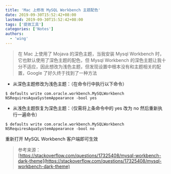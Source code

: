 ```yaml
---
title: 'Mac 上修改 MySQL Workbench 主题配色'
date: 2019-09-30T15:52:42+08:00
lastmod: 2019-09-30T15:52:42+08:00
tags: ['提效工具']
categories: ['Notes']
authors:
  - 'wing'
---
```


> 在 Mac 上使用了 Mojava 的深色主题，当我安装 Mysql Workbench 时，它也默认使用了深色主题的配色，但 Mysql Workbench 的深色主题让我十分不适应，因此想改为浅色主题，但发现设置中根本没有和主题相关的配置，Google 了好久终于找到了一种方法

- 从深色主题修改为浅色主题：（在命令行中执行以下命令）

```shell
$ defaults write com.oracle.workbench.MySQLWorkbench NSRequiresAquaSystemAppearance -bool yes
```

- 从浅色主题恢复为深色主题：（仅需将上条命令中的 yes 改为 no 然后重新执行一遍命令）

```shell
$ defaults write com.oracle.workbench.MySQLWorkbench NSRequiresAquaSystemAppearance -bool no
```

重新打开 MySQL Workbench 客户端即可生效

> 参考来源：  
> [https://stackoverflow.com/questions/17325408/mysql-workbench-dark-theme](https://stackoverflow.com/questions/17325408/mysql-workbench-dark-theme)
